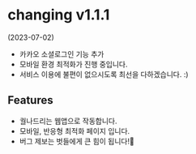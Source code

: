 # changing v1.1.1

 (2023-07-02)

- 카카오 소셜로그인 기능 추가
- 모바일 환경 최적화가 진행 중입니다.
- 서비스 이용에 불편이 없으시도록 최선을 다하겠습니다. :)

## Features

- 궐나드리는 웹앱으로 작동합니다.
- 모바일, 반응형 최적화 페이지 입니다.
- 버그 제보는 벗들에게 큰 힘이 됩니다!💪
